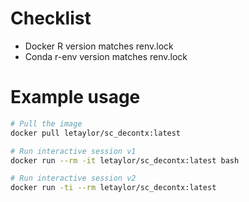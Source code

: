
# Checklist

* Docker R version matches renv.lock
* Conda r-env version matches renv.lock


# Example usage

```bash
# Pull the image
docker pull letaylor/sc_decontx:latest

# Run interactive session v1
docker run --rm -it letaylor/sc_decontx:latest bash

# Run interactive session v2
docker run -ti --rm letaylor/sc_decontx:latest
```
